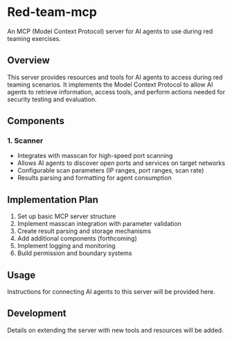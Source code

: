 # Red-team-mcp
An MCP (Model Context Protocol) server for AI agents to use during red teaming exercises.

## Overview
This server provides resources and tools for AI agents to access during red teaming scenarios. It implements the Model Context Protocol to allow AI agents to retrieve information, access tools, and perform actions needed for security testing and evaluation.

## Components

### 1. Scanner
- Integrates with masscan for high-speed port scanning
- Allows AI agents to discover open ports and services on target networks
- Configurable scan parameters (IP ranges, port ranges, scan rate)
- Results parsing and formatting for agent consumption

## Implementation Plan
1. Set up basic MCP server structure
2. Implement masscan integration with parameter validation
3. Create result parsing and storage mechanisms
4. Add additional components (forthcoming)
5. Implement logging and monitoring
6. Build permission and boundary systems

## Usage
Instructions for connecting AI agents to this server will be provided here.

## Development
Details on extending the server with new tools and resources will be added.


